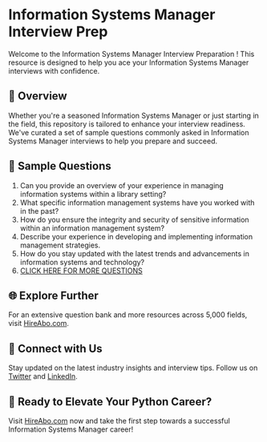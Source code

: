 # Information Systems Manager Interview Prep

Welcome to the Information Systems Manager Interview Preparation ! This resource is designed to help you ace your Information Systems Manager interviews with confidence.

## 🚀 Overview

Whether you're a seasoned Information Systems Manager or just starting in the field, this repository is tailored to enhance your interview readiness. We've curated a set of sample questions commonly asked in Information Systems Manager interviews to help you prepare and succeed.

## 📝 Sample Questions

1. Can you provide an overview of your experience in managing information systems within a library setting?
2. What specific information management systems have you worked with in the past?
3. How do you ensure the integrity and security of sensitive information within an information management system?
4. Describe your experience in developing and implementing information management strategies.
5. How do you stay updated with the latest trends and advancements in information systems and technology?
6. [CLICK HERE FOR MORE QUESTIONS](https://hireabo.com/job/18_1_25/Information%20Systems%20Manager)

## 🌐 Explore Further

For an extensive question bank and more resources across 5,000 fields, visit [HireAbo.com](https://www.hireabo.com).

## 📱 Connect with Us

Stay updated on the latest industry insights and interview tips. Follow us on [Twitter](https://twitter.com/hireabo) and [LinkedIn](https://www.linkedin.com/in/hire-abo-3609972a8/).

## 🚀 Ready to Elevate Your Python Career?

Visit [HireAbo.com](https://www.hireabo.com) now and take the first step towards a successful Information Systems Manager career!
